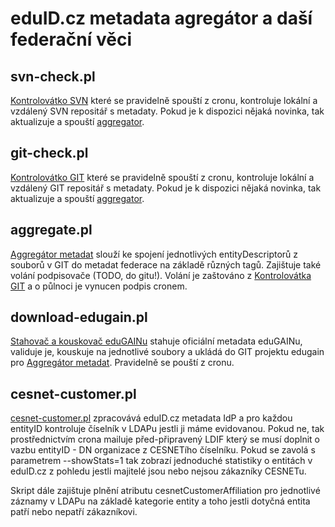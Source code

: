 # eduID.cz metadata agregátor a daší federační věci

## svn-check.pl
[Kontrolovátko SVN](bin/svn-check.pl) které se pravidelně spouští z cronu, kontroluje lokální a vzdálený SVN repositář s metadaty. Pokud je k dispozici nějaká novinka, tak aktualizuje a spouští [aggregator](bin/aggregate.pl).

## git-check.pl
[Kontrolovátko GIT](bin/git-check.pl) které se pravidelně spouští z cronu, kontroluje lokální a vzdálený GIT repositář s metadaty. Pokud je k dispozici nějaká novinka, tak aktualizuje a spouští [aggregator](bin/aggregate.pl).

## aggregate.pl
[Aggregátor metadat](bin/aggregate.pl) slouží ke spojení jednotlivých entityDescriptorů z souborů v GIT do metadat federace na základě různých tagů. Zajištuje také volání podpisovače (TODO, do gitu!). Volání je zaštováno z [Kontrolovátka GIT](bin/git-check.pl) a o půlnoci je vynucen podpis cronem.

## download-edugain.pl
[Stahovač a kouskovač eduGAINu](bin/download-edugain.pl) stahuje oficiální metadata eduGAINu, validuje je, kouskuje na jednotlivé soubory a ukládá do GIT projektu edugain pro [Aggregátor metadat](bin/aggregate.pl). Pravidelně se pouští z cronu.

## cesnet-customer.pl
[cesnet-customer.pl](bin/cesnet-customer.pl) zpracovává eduID.cz metadata IdP a pro každou entityID kontroluje číselník v LDAPu jestli ji máme evidovanou. Pokud ne, tak prostřednictvím crona mailuje před-připravený LDIF který se musí doplnit o vazbu entityID - DN organizace z CESNETího číselníku. Pokud se zavolá s parametrem --showStats=1 tak zobrazí jednoduché statistiky o entitách v eduID.cz z pohledu jestli majitelé jsou nebo nejsou zákazníky CESNETu.

Skript dále zajištuje plnění atributu cesnetCustomerAffiliation pro jednotlivé záznamy v LDAPu na základě kategorie entity a toho jestli dotyčná entita patří nebo nepatří zákazníkovi.